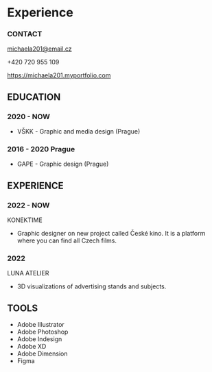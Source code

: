 # Experience


### CONTACT

michaela201@email.cz

+420 720 955 109

https://michaela201.myportfolio.com


## EDUCATION

### 2020 - NOW

- VŠKK - Graphic and media design (Prague)

### 2016 - 2020 Prague

- GAPE - Graphic design (Prague)

## EXPERIENCE

### 2022 - NOW
KONEKTIME
- Graphic designer on new project called České kino. It is a platform where you can find all Czech films.

### 2022 
LUNA ATELIER 
- 3D visualizations of advertising stands and subjects.

## TOOLS

- Adobe Illustrator
- Adobe Photoshop
- Adobe Indesign
- Adobe XD
- Adobe Dimension
- Figma
